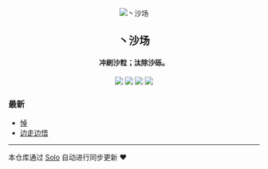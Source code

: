 <p align="center"><img alt="丶沙场" src="https://lbb4511.cn/favicon.ico"></p><h2 align="center">
丶沙场
</h2>

<h4 align="center">冲刷沙粒；汰除沙砾。</h4>
<p align="center"><a title="丶沙场" target="_blank" href="https://github.com/lbb4511/solo-blog"><img src="https://img.shields.io/github/last-commit/lbb4511/solo-blog.svg?style=flat-square&color=FF9900"></a>
<a title="GitHub repo size in bytes" target="_blank" href="https://github.com/lbb4511/solo-blog"><img src="https://img.shields.io/github/repo-size/lbb4511/solo-blog.svg?style=flat-square"></a>
<a title="Solo Version" target="_blank" href="https://github.com/88250/solo/releases"><img src="https://img.shields.io/badge/solo-4.2.0-f1e05a.svg?style=flat-square&color=blueviolet"></a>
<a title="Hits" target="_blank" href="https://github.com/88250/hits"><img src="https://hits.b3log.org/lbb4511/solo-blog.svg"></a></p>

### 最新

* [悼](https://localhost/articles/2020/07/08/1594200486718.html)
* [边走边悟](https://localhost/articles/2020/07/08/1594200109577.html)



---

本仓库通过 [Solo](https://github.com/88250/solo) 自动进行同步更新 ❤️ 